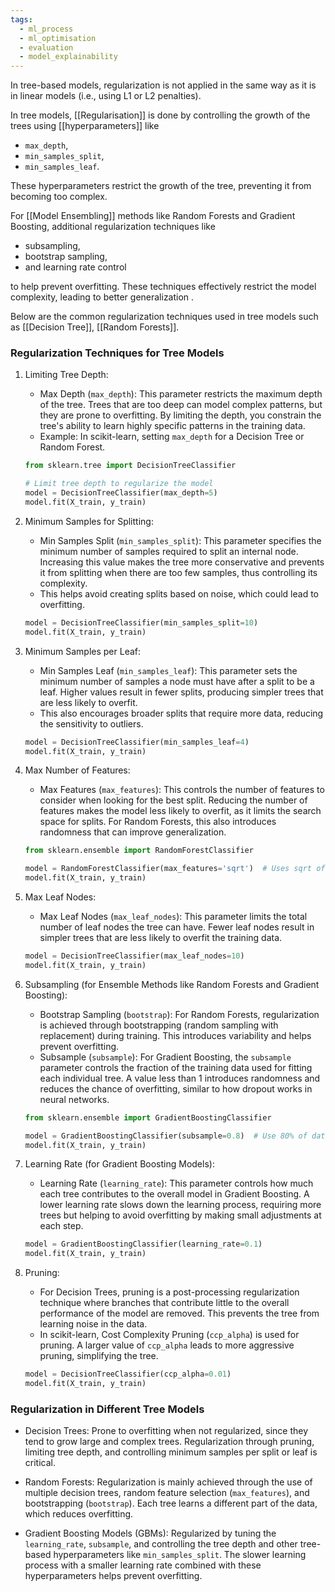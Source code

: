 ```yaml
---
tags:
  - ml_process
  - ml_optimisation
  - evaluation
  - model_explainability
---
```

In tree-based models, regularization is not applied in the same way as it is in linear models (i.e., using L1 or L2 penalties). 

In tree models, [[Regularisation]] is done by controlling the growth of the trees using [[hyperparameters]] like 

- `max_depth`,
- `min_samples_split`,
- `min_samples_leaf`.

These hyperparameters restrict the growth of the tree, preventing it from becoming too complex.

For [[Model Ensembling]] methods like Random Forests and Gradient Boosting, additional regularization techniques like 

- subsampling, 
- bootstrap sampling, 
- and learning rate control

to help prevent overfitting. These techniques effectively restrict the model complexity, leading to better generalization .

Below are the common regularization techniques used in tree models such as [[Decision Tree]], [[Random Forests]].
### Regularization Techniques for Tree Models

1. Limiting Tree Depth:
    - Max Depth (`max_depth`): This parameter restricts the maximum depth of the tree. Trees that are too deep can model complex patterns, but they are prone to overfitting. By limiting the depth, you constrain the tree's ability to learn highly specific patterns in the training data.
    - Example: In scikit-learn, setting `max_depth` for a Decision Tree or Random Forest.

    ```python
    from sklearn.tree import DecisionTreeClassifier
    
    # Limit tree depth to regularize the model
    model = DecisionTreeClassifier(max_depth=5)
    model.fit(X_train, y_train)
    ```

2. Minimum Samples for Splitting:
    - Min Samples Split (`min_samples_split`): This parameter specifies the minimum number of samples required to split an internal node. Increasing this value makes the tree more conservative and prevents it from splitting when there are too few samples, thus controlling its complexity.
    - This helps avoid creating splits based on noise, which could lead to overfitting.

    ```python
    model = DecisionTreeClassifier(min_samples_split=10)
    model.fit(X_train, y_train)
    ```

3. Minimum Samples per Leaf:
    - Min Samples Leaf (`min_samples_leaf`): This parameter sets the minimum number of samples a node must have after a split to be a leaf. Higher values result in fewer splits, producing simpler trees that are less likely to overfit.
    - This also encourages broader splits that require more data, reducing the sensitivity to outliers.

    ```python
    model = DecisionTreeClassifier(min_samples_leaf=4)
    model.fit(X_train, y_train)
    ```

4. Max Number of Features:
    - Max Features (`max_features`): This controls the number of features to consider when looking for the best split. Reducing the number of features makes the model less likely to overfit, as it limits the search space for splits. For Random Forests, this also introduces randomness that can improve generalization.

    ```python
    from sklearn.ensemble import RandomForestClassifier
    
    model = RandomForestClassifier(max_features='sqrt')  # Uses sqrt of total features
    model.fit(X_train, y_train)
    ```

5. Max Leaf Nodes:
    - Max Leaf Nodes (`max_leaf_nodes`): This parameter limits the total number of leaf nodes the tree can have. Fewer leaf nodes result in simpler trees that are less likely to overfit the training data.

    ```python
    model = DecisionTreeClassifier(max_leaf_nodes=10)
    model.fit(X_train, y_train)
    ```

6. Subsampling (for Ensemble Methods like Random Forests and Gradient Boosting):
    - Bootstrap Sampling (`bootstrap`): For Random Forests, regularization is achieved through bootstrapping (random sampling with replacement) during training. This introduces variability and helps prevent overfitting.
    - Subsample (`subsample`): For Gradient Boosting, the `subsample` parameter controls the fraction of the training data used for fitting each individual tree. A value less than 1 introduces randomness and reduces the chance of overfitting, similar to how dropout works in neural networks.

    ```python
    from sklearn.ensemble import GradientBoostingClassifier
    
    model = GradientBoostingClassifier(subsample=0.8)  # Use 80% of data for each tree
    model.fit(X_train, y_train)
    ```

7. Learning Rate (for Gradient Boosting Models):

    - Learning Rate (`learning_rate`): This parameter controls how much each tree contributes to the overall model in Gradient Boosting. A lower learning rate slows down the learning process, requiring more trees but helping to avoid overfitting by making small adjustments at each step.

    ```python
    model = GradientBoostingClassifier(learning_rate=0.1)
    model.fit(X_train, y_train)
    ```

8. Pruning:
    - For Decision Trees, pruning is a post-processing regularization technique where branches that contribute little to the overall performance of the model are removed. This prevents the tree from learning noise in the data.
    - In scikit-learn, Cost Complexity Pruning (`ccp_alpha`) is used for pruning. A larger value of `ccp_alpha` leads to more aggressive pruning, simplifying the tree.

    ```python
    model = DecisionTreeClassifier(ccp_alpha=0.01)
    model.fit(X_train, y_train)
    ```

### Regularization in Different Tree Models

- Decision Trees: Prone to overfitting when not regularized, since they tend to grow large and complex trees. Regularization through pruning, limiting tree depth, and controlling minimum samples per split or leaf is critical.

- Random Forests: Regularization is mainly achieved through the use of multiple decision trees, random feature selection (`max_features`), and bootstrapping (`bootstrap`). Each tree learns a different part of the data, which reduces overfitting.

- Gradient Boosting Models (GBMs): Regularized by tuning the `learning_rate`, `subsample`, and controlling the tree depth and other tree-based hyperparameters like `min_samples_split`. The slower learning process with a smaller learning rate combined with these hyperparameters helps prevent overfitting.



